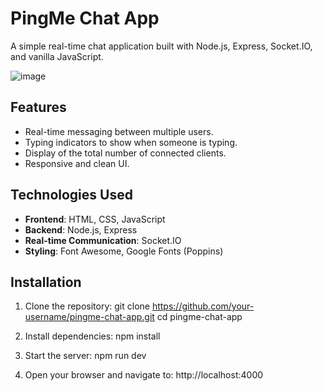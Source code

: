# PingMe Chat App

A simple real-time chat application built with Node.js, Express, Socket.IO, and vanilla JavaScript.

![image](https://github.com/user-attachments/assets/4a268478-2113-4a1b-a2aa-14d4c6e2c1b4)


## Features

- Real-time messaging between multiple users.
- Typing indicators to show when someone is typing.
- Display of the total number of connected clients.
- Responsive and clean UI.

## Technologies Used

- **Frontend**: HTML, CSS, JavaScript
- **Backend**: Node.js, Express
- **Real-time Communication**: Socket.IO
- **Styling**: Font Awesome, Google Fonts (Poppins)

## Installation

1. Clone the repository:
   git clone https://github.com/your-username/pingme-chat-app.git
   cd pingme-chat-app

 2. Install dependencies:
    npm install
    
 4. Start the server:
    npm run dev
    
 5. Open your browser and navigate to:
    http://localhost:4000


